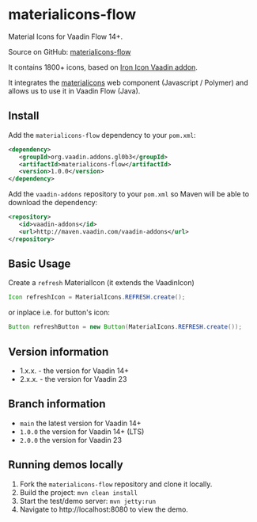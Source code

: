 # materialicons-flow
Material Icons for Vaadin Flow 14+.

Source on GitHub: [materialicons-flow](https://github.com/gl0b3/materialicons-flow)

It contains 1800+ icons, based on  [Iron Icon Vaadin addon](https://vaadin.com/directory/component/iron-icons/links).

It integrates the [materialicons](https://github.com/gl0b3/materialicons) web component (Javascript / Polymer) and allows us to use it in Vaadin Flow (Java).

## Install

Add the `materialicons-flow` dependency to your `pom.xml`:
```xml
<dependency>
   <groupId>org.vaadin.addons.gl0b3</groupId>
   <artifactId>materialicons-flow</artifactId>
   <version>1.0.0</version>
</dependency>
```

Add the `vaadin-addons` repository to your `pom.xml` so Maven will be able to download the dependency:
```xml
<repository>
   <id>vaadin-addons</id>
   <url>http://maven.vaadin.com/vaadin-addons</url>
</repository>
```

## Basic Usage

Create a `refresh` MaterialIcon (it extends the VaadinIcon)
```java
Icon refreshIcon = MaterialIcons.REFRESH.create();
```
or inplace i.e. for button's icon:
```java
Button refreshButton = new Button(MaterialIcons.REFRESH.create());
```

## Version information
* 1.x.x. - the version for Vaadin 14+
* 2.x.x. - the version for Vaadin 23

## Branch information
* `main` the latest version for Vaadin 14+
* `1.0.0` the version for Vaadin 14+ (LTS)
* `2.0.0` the version for Vaadin 23

## Running demos locally

1. Fork the `materialicons-flow` repository and clone it locally.
2. Build the project: `mvn clean install`
3. Start the test/demo server: `mvn jetty:run`
4. Navigate to http://localhost:8080 to view the demo.



